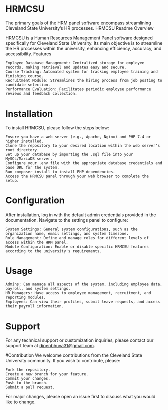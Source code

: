 # HRMCSU
The primary goals of the HRM panel software encompass streamlining Cleveland State University’s HR processes.
HRMCSU Readme
Overview

HRMCSU is a Human Resources Management Panel software designed specifically for Cleveland State University. Its main objective is to streamline the HR processes within the university, enhancing efficiency, accuracy, and accessibility.
Features

    Employee Database Management: Centralized storage for employee records, making retrieval and updates easy and secure.
    Course Tracking: Automated system for tracking employee training and finishing course.
    Recruitment Module: Streamlines the hiring process from job posting to candidate selection.
    Performance Evaluation: Facilitates periodic employee performance reviews and feedback collection.


# Installation

To install HRMCSU, please follow the steps below:

    Ensure you have a web server (e.g., Apache, Nginx) and PHP 7.4 or higher installed.
    Clone the repository to your desired location within the web server's root directory.
    Set up your database by importing the .sql file into your MySQL/MariaDB server.
    Configure your .env file with the appropriate database credentials and base URL for the system.
    Run composer install to install PHP dependencies.
    Access the HRMCSU panel through your web browser to complete the setup.

# Configuration

After installation, log in with the default admin credentials provided in the documentation. Navigate to the settings panel to configure:

    System Settings: General system configurations, such as the organization name, email settings, and system timezone.
    Role Management: Define and manage roles for different levels of access within the HRM panel.
    Module Configuration: Enable or disable specific HRMCSU features according to the university's requirements.

# Usage

    Admins: Can manage all aspects of the system, including employee data, payroll, and system settings.
    HR Managers: Have access to employee management, recruitment, and reporting modules.
    Employees: Can view their profiles, submit leave requests, and access their payroll information.

# Support

For any technical support or customization inquiries, please contact our support team at dipenbhuva31@gmail.com.

#Contribution
We welcome contributions from the Cleveland State University community. If you wish to contribute, please:

    Fork the repository.
    Create a new branch for your feature.
    Commit your changes.
    Push to the branch.
    Submit a pull request.

For major changes, please open an issue first to discuss what you would like to change.

